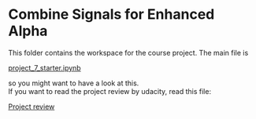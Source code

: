 # Combine Signals for Enhanced Alpha

This folder contains the workspace for the course project. The main file is 

[project_7_starter.ipynb](https://github.com/jegali/AI_for_Trading/tree/main/Trading_with_Momentum/project_1_starter.ipynb)

so you might want to have a look at this. <br/>
If you want to read the project review by udacity, read this file:

[Project review](https://github.com/jegali/AI_for_Trading/blob/main/Trading_with_Momentum/project_review.md)
